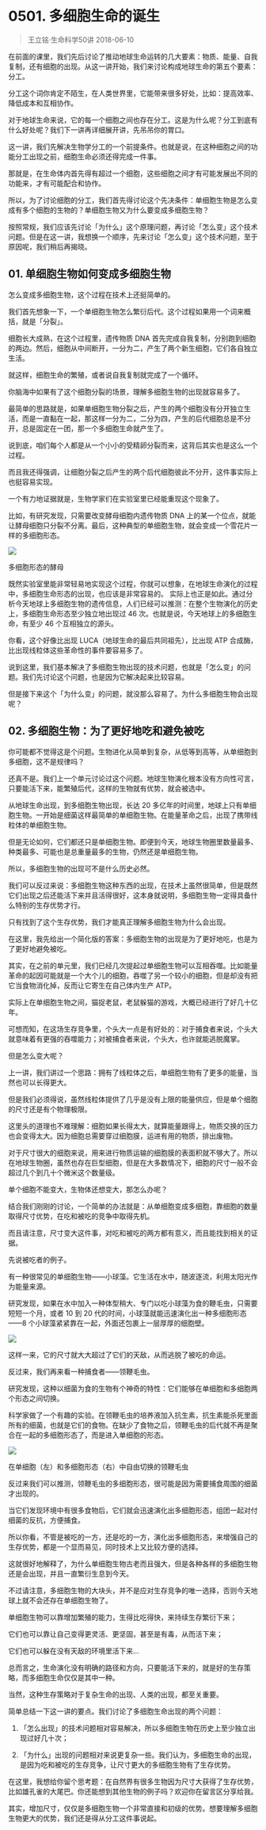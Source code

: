 # 0501. 多细胞生命的诞生
> 王立铭·生命科学50讲
2018-06-10

在前面的课里，我们先后讨论了推动地球生命运转的几大要素：物质、能量、自我复制，还有细胞的出现。从这一讲开始，我们来讨论构成地球生命的第五个要素：分工。

分工这个词你肯定不陌生，在人类世界里，它能带来很多好处，比如：提高效率、降低成本和互相协作。

对于地球生命来说，它的每一个细胞之间也存在分工。这是为什么呢？分工到底有什么好处呢？我们下一讲再详细展开讲，先吊吊你的胃口。

这一讲，我们先解决生物学分工的一个前提条件。也就是说，在这种细胞之间的功能分工出现之前，细胞生命必须还得完成一件事。

那就是，在生命体内首先得有超过一个细胞，这些细胞之间才有可能发展出不同的功能来，才有可能配合和协作。

所以，为了讨论细胞的分工，我们首先得讨论这个先决条件：单细胞生物是怎么变成有多个细胞的生物的？单细胞生物又为什么要变成多细胞生物？

按照常规，我们应该先讨论「为什么」这个原理问题，再讨论「怎么变」这个技术问题。但是在这一讲，我想换一个顺序，先来讨论「怎么变」这个技术问题，至于原因呢，我们稍后再揭晓。

## 01. 单细胞生物如何变成多细胞生物

怎么变成多细胞生物，这个过程在技术上还挺简单的。

我们首先想象一下，一个单细胞生物怎么繁衍后代。这个过程如果用一个词来概括，就是「分裂」。

细胞长大成熟，在这个过程里，遗传物质 DNA 首先完成自我复制，分别跑到细胞的两边。然后，细胞从中间断开，一分为二，产生了两个新生细胞，它们各自独立生活。

就这样，细胞生命的繁殖，或者说自我复制就完成了一个循环。

你脑海中如果有了这个细胞分裂的场景，理解多细胞生物的出现就容易多了。

最简单的思路就是，如果单细胞生物分裂之后，产生的两个细胞没有分开独立生活，而是一直黏在一起，那这样一分为二，二分为四，产生的后代细胞总是不分开，总是固定在一团，那一个多细胞生命就产生了。

说到底，咱们每个人都是从一个小小的受精卵分裂而来，这背后其实也是这么一个过程。

而且我还得强调，让细胞分裂之后产生的两个后代细胞彼此不分开，这件事实际上也挺容易实现。

一个有力地证据就是，生物学家们在实验室里已经能重现这个现象了。

比如，有研究发现，只需要改变酵母细胞内遗传物质 DNA 上的某一个位点，就能让酵母细胞只分裂不分离。最后，这种典型的单细胞生物，就会变成一个雪花片一样的多细胞形态。

![](https://raw.githubusercontent.com/dalong0514/selfstudy/master/图片链接/生命科学/2019136.jpg)

多细胞形态的酵母

既然实验室里能非常轻易地实现这个过程，你就可以想象，在地球生命演化的过程中，多细胞生命形态的出现，也应该是非常容易的。
实际上也正是如此。通过分析今天地球上多细胞生物的遗传信息，人们已经可以推测：在整个生物演化的历史上，多细胞生命形态至少独立地出现过 46 次。也就是说，今天地球上的多细胞生命，有至少 46 个互相独立的源头。

你看，这个好像比出现 LUCA（地球生命的最后共同祖先），比出现 ATP 合成酶，比出现线粒体这些革命性的事件要容易多了。 

说到这里，我们基本解决了多细胞生物出现的技术问题，也就是「怎么变」的问题。我们先讨论这个问题，也是因为它解决起来比较容易。

但是接下来这个「为什么变」的问题，就没那么容易了。为什么多细胞生物会出现呢？

## 02. 多细胞生物：为了更好地吃和避免被吃

你可能都不觉得这是个问题。生物进化从简单到复杂，从低等到高等，从单细胞到多细胞，这不是规律吗？

还真不是。我们上一个单元讨论过这个问题。地球生物演化根本没有方向性可言，只要能活下来，能繁殖后代，这样的生物就有优势，就会被选中。

从地球生命出现，到多细胞生物出现，长达 20 多亿年的时间里，地球上只有单细胞生物。一开始是细菌这样最简单的单细胞生物。在能量革命之后，出现了携带线粒体的单细胞生物。

但是无论如何，它们都还只是单细胞生物。即便到今天，地球生物圈里数量最多、种类最多、可能也是总重量最多的生物，仍然还是单细胞生物。

所以，多细胞生物的出现可不是什么历史必然。

我们可以反过来说：多细胞生物这种东西的出现，在技术上虽然很简单，但是既然它们出现之后还能活下来并且活得很好，这本身就说明，多细胞生物一定得具备什么特别的生存优势才行。

只有找到了这个生存优势，我们才能真正理解多细胞生物为什么会出现。

在这里，我先给出一个简化版的答案：多细胞生物的出现是为了更好地吃，也是为了更好地避免被吃。

其实，在之前的单元里，我们已经几次提起过单细胞生物可以互相吞噬。比如能量革命的起因可能就是一个大个儿的细胞，吞噬了另一个较小的细胞，但是却没有把它当食物消化掉，反而让它寄生在自己体内生产 ATP。

实际上在单细胞生物之间，猫捉老鼠，老鼠躲猫的游戏，大概已经进行了好几十亿年。

可想而知，在这场生存竞争里，个头大一点是有好处的：对于捕食者来说，个头大就意味着有更强的吞噬能力；对被捕食者来说，个头大，也许就能逃脱魔掌。

但是怎么变大呢？

上一讲，我们讲过一个思路：拥有了线粒体之后，单细胞生物有了更多的能量，当然也可以长得更大。

但是我们必须得说，虽然线粒体提供了几乎是没有上限的能量供应，但是单个细胞的尺寸还是有个物理极限。

这里头的道理也不难理解：细胞如果长得太大，就算能量跟得上，物质交换的压力也会变得太大。因为细胞总需要穿过细胞膜，运进有用的物质，排出废物。

对于尺寸很大的细胞来说，用来进行物质运输的细胞膜的表面积就不够大了。所以在地球生物圈，虽然也存在巨型细胞，但是在大多数情况下，细胞的尺寸一般不会超过几个到几十个微米这个数量级。

单个细胞不能变大，生物体还想变大，那怎么办呢？

结合我们刚刚的讨论，一个简单的办法就是：从单细胞变成多细胞，靠细胞的数量取得尺寸优势，在吃和被吃的竞争中取得先机。

而且请注意，尺寸变大这件事，对吃和被吃的两方都有意义，而且能找到相关的证据。

先说被吃者的例子。

有一种很常见的单细胞生物——小球藻。它生活在水中，随波逐流，利用太阳光作为能量来源。

研究发现，如果在水中加入一种体型稍大、专门以吃小球藻为食的鞭毛虫，只需要短短一个月，或者 10 到 20 代的时间，小球藻就能迅速演化出一种多细胞形态——8 个小球藻紧紧靠在一起，外面还包裹上一层厚厚的细胞壁。

![](https://raw.githubusercontent.com/dalong0514/selfstudy/master/图片链接/生命科学/2019137.jpg)

这样一来，它的尺寸就大大超过了它们的天敌，从而逃脱了被吃的命运。

反过来，我们再来看一种捕食者——领鞭毛虫。

研究发现，这种以细菌为食的生物有个神奇的特性：它们能够在单细胞和多细胞两个形态之间切换。

科学家做了一个有趣的实验。在领鞭毛虫的培养液加入抗生素，抗生素能杀死里面所有的细菌，也就是它们的食物。在缺少了食物之后，领鞭毛虫的后代就不再是聚合在一起的多细胞形态了，而是进入单细胞的形态。

![](https://raw.githubusercontent.com/dalong0514/selfstudy/master/图片链接/生命科学/2019138.jpg)

在单细胞（左）和多细胞形态（右）中自由切换的领鞭毛虫

反过来我们可以推测，领鞭毛虫的多细胞形态，很可能是因为需要捕食周围的细菌才出现的。

当它们发现环境中有很多食物后，它们就会迅速演化出多细胞形态，组团一起对付细菌的反抗，方便捕食。

所以你看，不管是被吃的一方，还是吃的一方，演化出多细胞形态，来增强自己的生存优势，都是一个显而易见，同时技术上又比较方便的选择。

这就很好地解释了，为什么单细胞生物古老而且强大，但是各种各样的多细胞生物还是会出现，并且一直繁衍生息到今天。

不过请注意，多细胞生物的大块头，并不是应对生存竞争的唯一选择，否则今天地球上就不会还存在单细胞生物了。

单细胞生物可以靠增加繁殖的能力，生得比吃得快，来持续生存繁衍下来；

它们也可以靠让自己变得更灵活、更坚固，甚至是有毒，从而活下来；

它们也可以躲在没有天敌的环境里活下来...

总而言之，生命演化没有明确的路径和方向，只要能活下来的，就是好的生存策略，而多细胞生命仅仅是其中一种。

当然，这种生存策略对于复杂生命的出现、人类的出现，都至关重要。

简单总结一下这一讲的要点。我们讨论了多细胞生命出现的两个问题：

1. 「怎么出现」的技术问题相对容易解决，所以多细胞生物在历史上至少独立出现过好几十次；

2. 「为什么」出现的问题相对来说更复杂一些。我们认为，多细胞生命的出现，是因为吃和被吃的生存竞争，让尺寸更大的多细胞生物有了生存优势。

在这里，我想给你留个思考题：在自然界有很多生物因为尺寸大获得了生存优势，比如雄孔雀的大尾巴。你还能想到其他生物的例子吗？欢迎你在留言区分享给我。

其实，增加尺寸，仅仅是多细胞生物一个非常直接和初级的优势。想要理解多细胞生物更大的优势，我们还是得从分工这件事说起。

